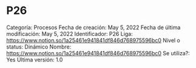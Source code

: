 # P26

Categoría: Procesos
Fecha de creación: May 5, 2022
Fecha de última modificación: May 5, 2022
Identificador: P26
Liga: https://www.notion.so/1a25461e941841df846d768975596bc0 
Nivel o status: Dinámico
Nombre: https://www.notion.so/1a25461e941841df846d768975596bc0 
Se utiliza?: Yes
Última versión: 1.0